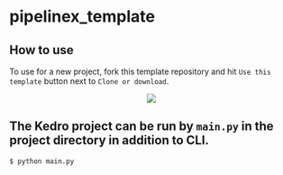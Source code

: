 # pipelinex_template

## How to use

To use for a new project, fork this template repository and hit `Use this template` button next to `Clone or download`.

<p align="center">
<img src="https://help.github.com/assets/images/help/repository/use-this-template-button.png">
</p>

## The Kedro project can be run by `main.py` in the project directory in addition to CLI.

```bash
$ python main.py
```